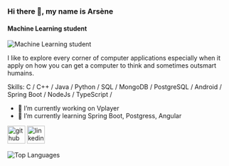 ### Hi there 👋, my name is Arsène
#### Machine Learning student
![Machine Learning student](./images/me.jpg=250x250)

I like to explore every corner of computer applications especially when it apply on how you can get a computer to think and sometimes outsmart humains.

Skills: C / C++ / Java / Python / SQL / MongoDB / PostgreSQL / Android / Spring Boot / NodeJs / TypeScript /

- 🔭 I’m currently working on Vplayer 
- 🌱 I’m currently learning Spring Boot, Postgress, Angular 


[<img src='https://cdn.jsdelivr.net/npm/simple-icons@3.0.1/icons/github.svg' alt='github' height='40'>](https://github.com/ArseneGiriteka)  [<img src='https://cdn.jsdelivr.net/npm/simple-icons@3.0.1/icons/linkedin.svg' alt='linkedin' height='40'>](https://www.linkedin.com/in/giriteka-arsene-554189254)  

![Top Languages](https://github-readme-stats.vercel.app/api/top-langs/?username=ArseneGiriteka&layout=compact&theme=radical)
